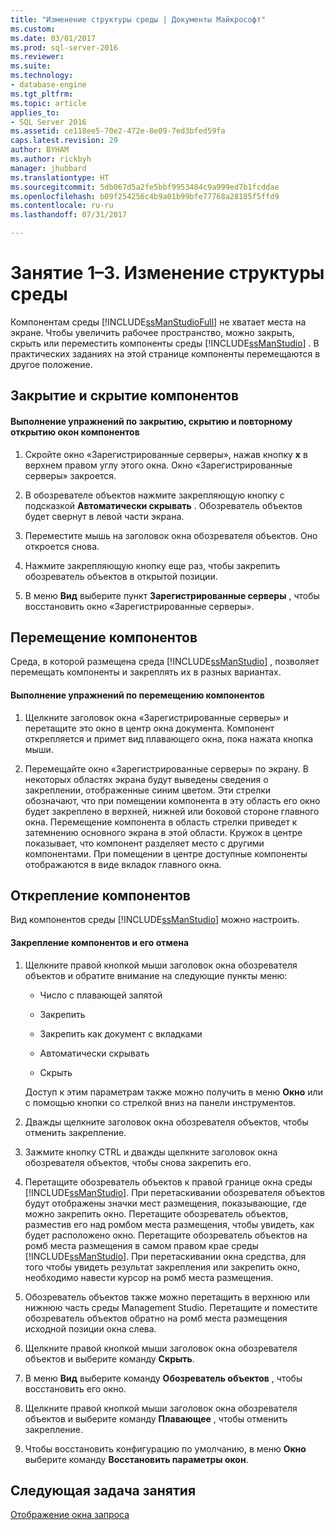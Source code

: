 ```yaml
---
title: "Изменение структуры среды | Документы Майкрософт"
ms.custom: 
ms.date: 03/01/2017
ms.prod: sql-server-2016
ms.reviewer: 
ms.suite: 
ms.technology:
- database-engine
ms.tgt_pltfrm: 
ms.topic: article
applies_to:
- SQL Server 2016
ms.assetid: ce118ee5-70e2-472e-8e09-7ed3bfed59fa
caps.latest.revision: 29
author: BYHAM
ms.author: rickbyh
manager: jhubbard
ms.translationtype: HT
ms.sourcegitcommit: 5db067d5a2fe5bbf9953484c9a999ed7b1fcddae
ms.openlocfilehash: b09f254256c4b9a01b99bfe77768a28185f5ffd9
ms.contentlocale: ru-ru
ms.lasthandoff: 07/31/2017

---
```

# <a name="lesson-1-3---change-the-environment-layout"></a>Занятие 1–3. Изменение структуры среды
Компонентам среды [!INCLUDE[ssManStudioFull](../../includes/ssmanstudiofull-md.md)] не хватает места на экране. Чтобы увеличить рабочее пространство, можно закрыть, скрыть или переместить компоненты среды [!INCLUDE[ssManStudio](../../includes/ssmanstudio-md.md)] . В практических заданиях на этой странице компоненты перемещаются в другое положение.  
  
## <a name="closing-and-hiding-components"></a>Закрытие и скрытие компонентов  
  
#### <a name="to-practice-closing-hiding-and-reopening-component-windows"></a>Выполнение упражнений по закрытию, скрытию и повторному открытию окон компонентов  
  
1.  Скройте окно «Зарегистрированные серверы», нажав кнопку **х** в верхнем правом углу этого окна. Окно «Зарегистрированные серверы» закроется.  
  
2.  В обозревателе объектов нажмите закрепляющую кнопку с подсказкой **Автоматически скрывать** . Обозреватель объектов будет свернут в левой части экрана.  
  
3.  Переместите мышь на заголовок окна обозревателя объектов. Оно откроется снова.  
  
4.  Нажмите закрепляющую кнопку еще раз, чтобы закрепить обозреватель объектов в открытой позиции.  
  
5.  В меню **Вид** выберите пункт **Зарегистрированные серверы** , чтобы восстановить окно «Зарегистрированные серверы».  
  
## <a name="moving-components"></a>Перемещение компонентов  
Среда, в которой размещена среда [!INCLUDE[ssManStudio](../../includes/ssmanstudio-md.md)] , позволяет перемещать компоненты и закреплять их в разных вариантах.  
  
#### <a name="to-practice-moving-components"></a>Выполнение упражнений по перемещению компонентов  
  
1.  Щелкните заголовок окна «Зарегистрированные серверы» и перетащите это окно в центр окна документа. Компонент открепляется и примет вид плавающего окна, пока нажата кнопка мыши.  
  
2.  Перемещайте окно «Зарегистрированные серверы» по экрану. В некоторых областях экрана будут выведены сведения о закреплении, отображенные синим цветом. Эти стрелки обозначают, что при помещении компонента в эту область его окно будет закреплено в верхней, нижней или боковой стороне главного окна. Перемещение компонента в область стрелки приведет к затемнению основного экрана в этой области. Кружок в центре показывает, что компонент разделяет место с другими компонентами. При помещении в центре доступные компоненты отображаются в виде вкладок главного окна.  
  
## <a name="undocking-components"></a>Открепление компонентов  
Вид компонентов среды [!INCLUDE[ssManStudio](../../includes/ssmanstudio-md.md)] можно настроить.  
  
#### <a name="to-dock-and-undock-components"></a>Закрепление компонентов и его отмена  
  
1.  Щелкните правой кнопкой мыши заголовок окна обозревателя объектов и обратите внимание на следующие пункты меню:  
  
    -   Число с плавающей запятой  
  
    -   Закрепить  
  
    -   Закрепить как документ с вкладками  
  
    -   Автоматически скрывать  
  
    -   Скрыть  
  
    Доступ к этим параметрам также можно получить в меню **Окно** или с помощью кнопки со стрелкой вниз на панели инструментов.  
  
2.  Дважды щелкните заголовок окна обозревателя объектов, чтобы отменить закрепление.  
  
3.  Зажмите кнопку CTRL и дважды щелкните заголовок окна обозревателя объектов, чтобы снова закрепить его.  
  
4.  Перетащите обозреватель объектов к правой границе окна среды [!INCLUDE[ssManStudio](../../includes/ssmanstudio-md.md)]. При перетаскивании обозревателя объектов будут отображены значки мест размещения, показывающие, где можно закрепить окно. Перетащите обозреватель объектов, разместив его над ромбом места размещения, чтобы увидеть, как будет расположено окно. Перетащите обозреватель объектов на ромб места размещения в самом правом крае среды [!INCLUDE[ssManStudio](../../includes/ssmanstudio-md.md)]. При перетаскивании окна средства, для того чтобы увидеть результат закрепления или закрепить окно, необходимо навести курсор на ромб места размещения.  
  
5.  Обозреватель объектов также можно перетащить в верхнюю или нижнюю часть среды Management Studio. Перетащите и поместите обозреватель объектов обратно на ромб места размещения исходной позиции окна слева.  
  
6.  Щелкните правой кнопкой мыши заголовок окна обозревателя объектов и выберите команду **Скрыть**.  
  
7.  В меню **Вид** выберите команду **Обозреватель объектов** , чтобы восстановить его окно.  
  
8.  Щелкните правой кнопкой мыши заголовок окна обозревателя объектов и выберите команду **Плавающее** , чтобы отменить закрепление.  
  
9. Чтобы восстановить конфигурацию по умолчанию, в меню **Окно** выберите команду **Восстановить параметры окон**.  
  
## <a name="next-task-in-lesson"></a>Следующая задача занятия  
[Отображение окна запроса](../../tools/sql-server-management-studio/lesson-1-4-display-the-query-window.md)  
  
  
  

